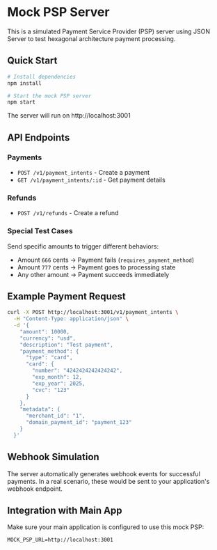 # Mock PSP Server

This is a simulated Payment Service Provider (PSP) server using JSON Server to test hexagonal architecture payment processing.

## Quick Start

```bash
# Install dependencies
npm install

# Start the mock PSP server
npm start
```

The server will run on http://localhost:3001

## API Endpoints

### Payments

- `POST /v1/payment_intents` - Create a payment
- `GET /v1/payment_intents/:id` - Get payment details

### Refunds

- `POST /v1/refunds` - Create a refund

### Special Test Cases

Send specific amounts to trigger different behaviors:

- Amount `666` cents → Payment fails (`requires_payment_method`)
- Amount `777` cents → Payment goes to processing state
- Any other amount → Payment succeeds immediately

## Example Payment Request

```bash
curl -X POST http://localhost:3001/v1/payment_intents \
  -H "Content-Type: application/json" \
  -d '{
    "amount": 10000,
    "currency": "usd",
    "description": "Test payment",
    "payment_method": {
      "type": "card",
      "card": {
        "number": "4242424242424242",
        "exp_month": 12,
        "exp_year": 2025,
        "cvc": "123"
      }
    },
    "metadata": {
      "merchant_id": "1",
      "domain_payment_id": "payment_123"
    }
  }'
```

## Webhook Simulation

The server automatically generates webhook events for successful payments. In a real scenario, these would be sent to your application's webhook endpoint.

## Integration with Main App

Make sure your main application is configured to use this mock PSP:

```env
MOCK_PSP_URL=http://localhost:3001
```